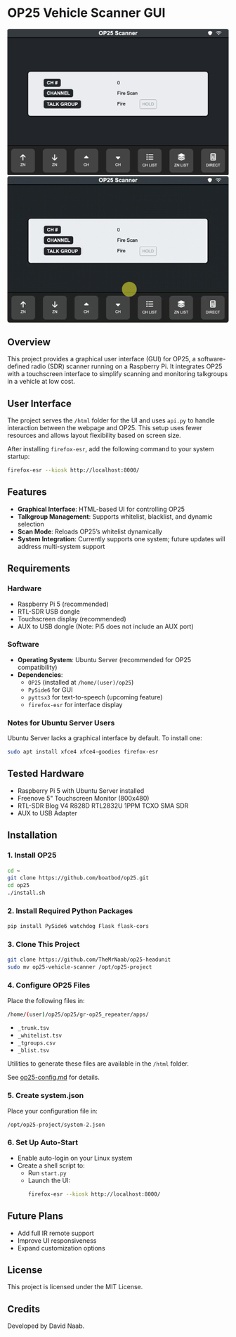 # OP25 Vehicle Scanner GUI

![Screen Shot](help/screenshot.png)
![Screen Shot](help/screenshot-animated.gif)

## Overview
This project provides a graphical user interface (GUI) for OP25, a software-defined radio (SDR) scanner running on a Raspberry Pi. It integrates OP25 with a touchscreen interface to simplify scanning and monitoring talkgroups in a vehicle at low cost.

## User Interface
The project serves the `/html` folder for the UI and uses `api.py` to handle interaction between the webpage and OP25. This setup uses fewer resources and allows layout flexibility based on screen size.

After installing `firefox-esr`, add the following command to your system startup:

```bash
firefox-esr --kiosk http://localhost:8000/
```

## Features
- **Graphical Interface**: HTML-based UI for controlling OP25
- **Talkgroup Management**: Supports whitelist, blacklist, and dynamic selection
- **Scan Mode**: Reloads OP25’s whitelist dynamically
- **System Integration**: Currently supports one system; future updates will address multi-system support

## Requirements

### Hardware
- Raspberry Pi 5 (recommended)  
- RTL-SDR USB dongle  
- Touchscreen display (recommended)  
- AUX to USB dongle (Note: Pi5 does not include an AUX port)

### Software
- **Operating System**: Ubuntu Server (recommended for OP25 compatibility)  
- **Dependencies**:  
  - `OP25` (installed at `/home/(user)/op25`)  
  - `PySide6` for GUI  
  - `pyttsx3` for text-to-speech (upcoming feature)  
  - `firefox-esr` for interface display  

### Notes for Ubuntu Server Users
Ubuntu Server lacks a graphical interface by default. To install one:

```bash
sudo apt install xfce4 xfce4-goodies firefox-esr
```

## Tested Hardware
- Raspberry Pi 5 with Ubuntu Server installed  
- Freenove 5" Touchscreen Monitor (800x480)  
- RTL-SDR Blog V4 R828D RTL2832U 1PPM TCXO SMA SDR  
- AUX to USB Adapter

## Installation

### 1. Install OP25
```bash
cd ~
git clone https://github.com/boatbod/op25.git
cd op25
./install.sh
```

### 2. Install Required Python Packages
```bash
pip install PySide6 watchdog Flask flask-cors
```

### 3. Clone This Project
```bash
git clone https://github.com/TheMrNaab/op25-headunit
sudo mv op25-vehicle-scanner /opt/op25-project
```

### 4. Configure OP25 Files
Place the following files in:

```bash
/home/(user)/op25/op25/gr-op25_repeater/apps/
```

- `_trunk.tsv`  
- `_whitelist.tsv`  
- `_tgroups.csv`  
- `_blist.tsv`  

Utilities to generate these files are available in the `/html` folder.

See [op25-config.md](https://github.com/TheMrNaab/op25-headunit/blob/main/help/op25-config.md) for details.

### 5. Create system.json
Place your configuration file in:

```bash
/opt/op25-project/system-2.json
```

### 6. Set Up Auto-Start
- Enable auto-login on your Linux system  
- Create a shell script to:
  - Run `start.py`  
  - Launch the UI:  
    ```bash
    firefox-esr --kiosk http://localhost:8000/
    ```

## Future Plans
- Add full IR remote support  
- Improve UI responsiveness  
- Expand customization options  

## License
This project is licensed under the MIT License.

## Credits
Developed by David Naab.
